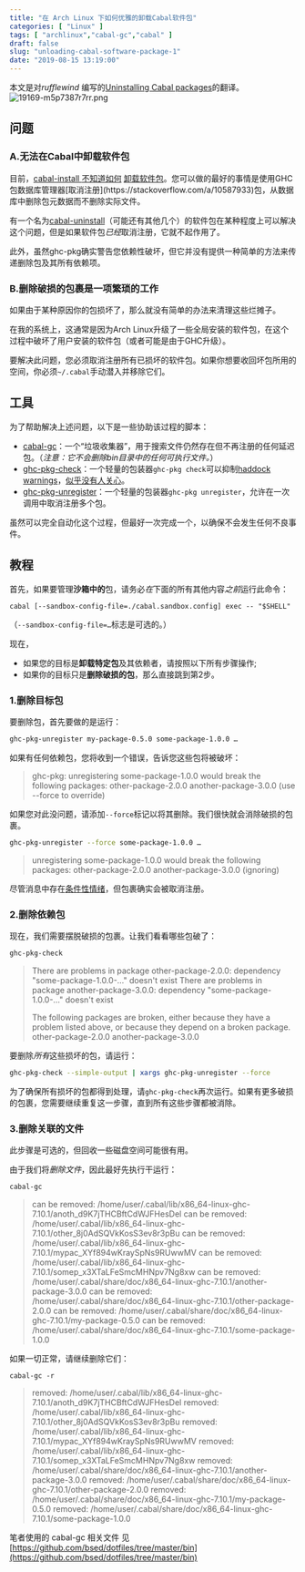 ```yaml
---
title: "在 Arch Linux 下如何优雅的卸载Cabal软件包"
categories: [ "Linux" ]
tags: [ "archlinux","cabal-gc","cabal" ]
draft: false
slug: "unloading-cabal-software-package-1"
date: "2019-08-15 13:19:00"
---
```


本文是对*rufflewind* 编写的[Uninstalling Cabal packages](https://rufflewind.com/2015-02-01/cabal-gc)的翻译。
![19169-m5p7387r7rr.png](https://imgs.gnux.cn/usr/uploads/2019/08/2268019983.png)
## 问题

### A.无法在Cabal中卸载软件包

目前，[cabal-install ](https://haskell.org/cabal)[不知道如何](https://github.com/haskell/cabal/issues/227) [卸载软件包](https://www.reddit.com/r/haskell/comments/lrc39/why_is_there_no_cabal_)。您可以做的最好的事情是使用GHC包数据库管理器[取消注册](https://stackoverflow.com/a/10587933)包，从数据库中删除包元数据而不删除实际文件。


<!--more-->


有一个名为[cabal-uninstall](https://hackage.haskell.org/package/cabal-uninstall)（可能还有其他几个）的软件包在某种程度上可以解决这个问题，但是如果软件包*已经*取消注册，它就不起作用了。

此外，虽然ghc-pkg确实警告您依赖性破坏，但它并没有提供一种简单的方法来传递删除包及其所有依赖项。

### B.删除破损的包裹是一项繁琐的工作

如果由于某种原因你的包损坏了，那么就没有简单的办法来清理这些烂摊子。

在我的系统上，这通常是因为Arch Linux升级了一些全局安装的软件包，在这个过程中破坏了用户安装的软件包（或者可能是由于GHC升级）。

要解决此问题，您必须取消注册所有已损坏的软件包。如果你想要收回坏包所用的空间，你必须`~/.cabal`手动潜入并移除它们。

## 工具

为了帮助解决上述问题，以下是一些协助该过程的脚本：

- [cabal-gc](https://github.com/Rufflewind/config/blob/master/home/sbin/cabal-gc)：一个“垃圾收集器”，用于搜索文件仍然存在但不再注册的任何延迟包。（*注意：它不会删除bin目录中的任何可执行文件。*）
- [ghc-pkg-check](https://github.com/Rufflewind/config/blob/master/home/sbin/ghc-pkg-check)：一个轻量的包装器`ghc-pkg check`可以抑制[haddock warnings](https://ghc.haskell.org/trac/ghc/ticket/8981)，[似乎没有人关心](https://stackoverflow.com/q/22554498)。
- [ghc-pkg-unregister](https://github.com/Rufflewind/config/blob/master/home/sbin/ghc-pkg-unregister)：一个轻量的包装器`ghc-pkg unregister`，允许在一次调用中取消注册多个包。

虽然可以完全自动化这个过程，但最好一次完成一个，以确保不会发生任何不良事件。

## 教程

首先，如果要管理**沙箱中的**包，请务必*在*下面的所有其他内容*之前*运行此命令：

```
cabal [--sandbox-config-file=./cabal.sandbox.config] exec -- "$SHELL"
```

（`--sandbox-config-file=…`标志是可选的。）

现在，

- 如果您的目标是**卸载特定包**及其依赖者，请按照以下所有步骤操作;
- 如果你的目标只是**删除破损的包**，那么直接跳到第2步。

### 1.删除目标包

要删除包，首先要做的是运行：

```bash
ghc-pkg-unregister my-package-0.5.0 some-package-1.0.0 …
```

如果有任何依赖包，您将收到一个错误，告诉您这些包将被破坏：

>
> ghc-pkg: unregistering some-package-1.0.0 would break the following packages: other-package-2.0.0 another-package-3.0.0 (use --force to override)
>



如果您对此没问题，请添加`--force`标记以将其删除。我们很快就会消除破损的包裹。

```bash
ghc-pkg-unregister --force some-package-1.0.0 …
```

> unregistering some-package-1.0.0 would break the following packages: other-package-2.0.0 another-package-3.0.0 (ignoring)
>

尽管消息中存在[条件性情绪](https://en.wikipedia.org/wiki/Uses_of_English_verb_forms#Conditional)，但包裹确实会被取消注册。

### 2.删除依赖包

现在，我们需要摆脱破损的包裹。让我们看看哪些包破了：

```bash
ghc-pkg-check
```
> There are problems in package other-package-2.0.0:
>   dependency "some-package-1.0.0-…" doesn't exist
> There are problems in package another-package-3.0.0:
>   dependency "some-package-1.0.0-…" doesn't exist
>
> The following packages are broken, either because they have a problem
> listed above, or because they depend on a broken package.
> other-package-2.0.0
> another-package-3.0.0


要删除*所有*这些损坏的包，请运行：

```bash
ghc-pkg-check --simple-output | xargs ghc-pkg-unregister --force 
```

为了确保所有损坏的包都得到处理，请`ghc-pkg-check`再次运行。如果有更多破损的包裹，您需要继续重复这一步骤，直到所有这些步骤都被消除。

### 3.删除关联的文件

此步骤是可选的，但回收一些磁盘空间可能很有用。

由于我们将*删除文件*，因此最好先执行干运行：

```bash
cabal-gc
```
> can be removed: /home/user/.cabal/lib/x86_64-linux-ghc-7.10.1/anoth_d9K7jTHCBftCdWJFHesDel
> can be removed: /home/user/.cabal/lib/x86_64-linux-ghc-7.10.1/other_8j0AdSQVkKosS3ev8r3pBu
> can be removed: /home/user/.cabal/lib/x86_64-linux-ghc-7.10.1/mypac_XYf894wKraySpNs9RUwwMV
> can be removed: /home/user/.cabal/lib/x86_64-linux-ghc-7.10.1/somep_x3XTaLFeSmcMHNpv7Ng8xw
> can be removed: /home/user/.cabal/share/doc/x86_64-linux-ghc-7.10.1/another-package-3.0.0
> can be removed: /home/user/.cabal/share/doc/x86_64-linux-ghc-7.10.1/other-package-2.0.0
> can be removed: /home/user/.cabal/share/doc/x86_64-linux-ghc-7.10.1/my-package-0.5.0
> can be removed: /home/user/.cabal/share/doc/x86_64-linux-ghc-7.10.1/some-package-1.0.0

如果一切正常，请继续删除它们：

```
cabal-gc -r
```
> removed: /home/user/.cabal/lib/x86_64-linux-ghc-7.10.1/anoth_d9K7jTHCBftCdWJFHesDel
> removed: /home/user/.cabal/lib/x86_64-linux-ghc-7.10.1/other_8j0AdSQVkKosS3ev8r3pBu
> removed: /home/user/.cabal/lib/x86_64-linux-ghc-7.10.1/mypac_XYf894wKraySpNs9RUwwMV
> removed: /home/user/.cabal/lib/x86_64-linux-ghc-7.10.1/somep_x3XTaLFeSmcMHNpv7Ng8xw
> removed: /home/user/.cabal/share/doc/x86_64-linux-ghc-7.10.1/another-package-3.0.0
> removed: /home/user/.cabal/share/doc/x86_64-linux-ghc-7.10.1/other-package-2.0.0
> removed: /home/user/.cabal/share/doc/x86_64-linux-ghc-7.10.1/my-package-0.5.0
> removed: /home/user/.cabal/share/doc/x86_64-linux-ghc-7.10.1/some-package-1.0.0

笔者使用的 cabal-gc 相关文件 见 [https://github.com/bsed/dotfiles/tree/master/bin](https://github.com/bsed/dotfiles/tree/master/bin)